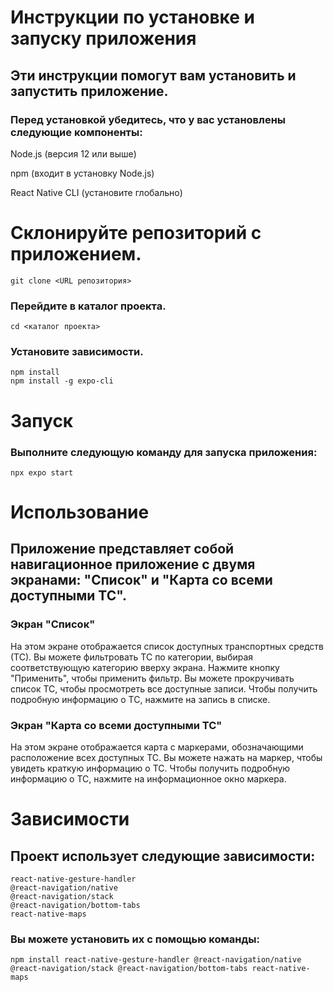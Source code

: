 # Инструкции по установке и запуску приложения
## Эти инструкции помогут вам установить и запустить приложение.


### Перед установкой убедитесь, что у вас установлены следующие компоненты:

Node.js (версия 12 или выше)

npm (входит в установку Node.js)

React Native CLI (установите глобально)


# Склонируйте репозиторий с приложением.
```
git clone <URL репозитория>
```

### Перейдите в каталог проекта.

```
cd <каталог проекта>
```

### Установите зависимости.

```
npm install
npm install -g expo-cli
```

# Запуск

### Выполните следующую команду для запуска приложения:

```
npx expo start
```

# Использование

## Приложение представляет собой навигационное приложение с двумя экранами: "Список" и "Карта со всеми доступными ТС".

### Экран "Список"

На этом экране отображается список доступных транспортных средств (ТС). Вы можете фильтровать ТС по категории, выбирая соответствующую категорию вверху экрана. Нажмите кнопку "Применить", чтобы применить фильтр. Вы можете прокручивать список ТС, чтобы просмотреть все доступные записи. Чтобы получить подробную информацию о ТС, нажмите на запись в списке.

### Экран "Карта со всеми доступными ТС"

На этом экране отображается карта с маркерами, обозначающими расположение всех доступных ТС. Вы можете нажать на маркер, чтобы увидеть краткую информацию о ТС. Чтобы получить подробную информацию о ТС, нажмите на информационное окно маркера.

# Зависимости

## Проект использует следующие зависимости:

```
react-native-gesture-handler
@react-navigation/native
@react-navigation/stack
@react-navigation/bottom-tabs
react-native-maps
```

### Вы можете установить их с помощью команды:
```
npm install react-native-gesture-handler @react-navigation/native @react-navigation/stack @react-navigation/bottom-tabs react-native-maps
```
